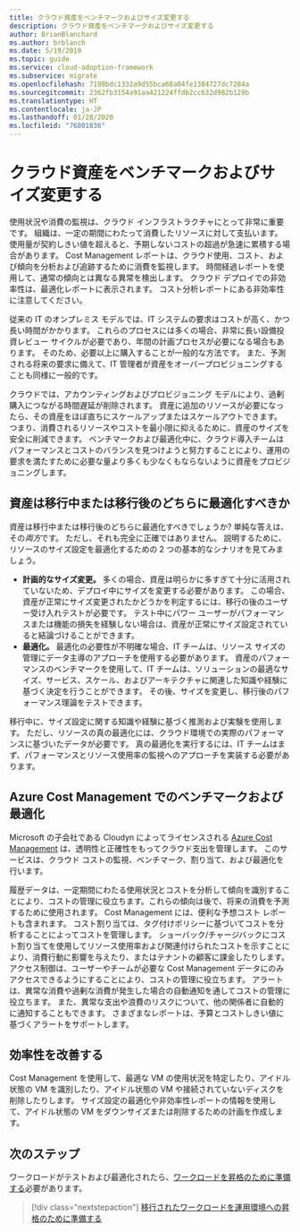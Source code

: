 ```yaml
---
title: クラウド資産をベンチマークおよびサイズ変更する
description: クラウド資産をベンチマークおよびサイズ変更する
author: BrianBlanchard
ms.author: brblanch
ms.date: 5/19/2019
ms.topic: guide
ms.service: cloud-adoption-framework
ms.subservice: migrate
ms.openlocfilehash: 7198bdc1332a9d55bca68a04fe1384727dc7284a
ms.sourcegitcommit: 2362fb3154a91aa421224ffdb2cc632d982b129b
ms.translationtype: HT
ms.contentlocale: ja-JP
ms.lasthandoff: 01/28/2020
ms.locfileid: "76801836"
---
```

# <a name="benchmark-and-resize-cloud-assets"></a>クラウド資産をベンチマークおよびサイズ変更する

使用状況や消費の監視は、クラウド インフラストラクチャにとって非常に重要です。 組織は、一定の期間にわたって消費したリソースに対して支払います。 使用量が契約しきい値を超えると、予期しないコストの超過が急速に累積する場合があります。 Cost Management レポートは、クラウド使用、コスト、および傾向を分析および追跡するために消費を監視します。 時間経過レポートを使用して、通常の傾向とは異なる異常を検出します。 クラウド デプロイでの非効率性は、最適化レポートに表示されます。 コスト分析レポートにある非効率性に注意してください。

従来の IT のオンプレミス モデルでは、IT システムの要求はコストが高く、かつ長い時間がかかります。 これらのプロセスには多くの場合、非常に長い設備投資レビュー サイクルが必要であり、年間の計画プロセスが必要になる場合もあります。 そのため、必要以上に購入することが一般的な方法です。 また、予測される将来の要求に備えて、IT 管理者が資産をオーバープロビジョニングすることも同様に一般的です。

クラウドでは、アカウンティングおよびプロビジョニング モデルにより、過剰購入につながる時間遅延が削除されます。 資産に追加のリソースが必要になったら、その資産をほぼ直ちにスケールアップまたはスケールアウトできます。 つまり、消費されるリソースやコストを最小限に抑えるために、資産のサイズを安全に削減できます。 ベンチマークおよび最適化中に、クラウド導入チームはパフォーマンスとコストのバランスを見つけようと努力することにより、運用の要求を満たすために必要な量より多くも少なくもならないように資産をプロビジョニングします。

<!-- markdownlint-disable MD026 -->

## <a name="should-assets-be-optimized-during-or-after-the-migration"></a>資産は移行中または移行後のどちらに最適化すべきか

資産は移行中または移行後のどちらに最適化すべきでしょうか? 単純な答えは、その*両方*です。 ただし、それも完全に正確ではありません。 説明するために、リソースのサイズ設定を最適化するための 2 つの基本的なシナリオを見てみましょう。

- **計画的なサイズ変更。** 多くの場合、資産は明らかに多すぎて十分に活用されていないため、デプロイ中にサイズを変更する必要があります。 この場合、資産が正常にサイズ変更されたかどうかを判定するには、移行の後のユーザー受け入れテストが必要です。 テスト中にパワー ユーザーがパフォーマンスまたは機能の損失を経験しない場合は、資産が正常にサイズ設定されていると結論づけることができます。
- **最適化。** 最適化の必要性が不明確な場合、IT チームは、リソース サイズの管理にデータ主導のアプローチを使用する必要があります。 資産のパフォーマンスのベンチマークを使用して、IT チームは、ソリューションの最適なサイズ、サービス、スケール、およびアーキテクチャに関連した知識や経験に基づく決定を行うことができます。 その後、サイズを変更し、移行後のパフォーマンス理論をテストできます。

移行中に、サイズ設定に関する知識や経験に基づく推測および実験を使用します。 ただし、リソースの真の最適化には、クラウド環境での実際のパフォーマンスに基づいたデータが必要です。 真の最適化を実行するには、IT チームはまず、パフォーマンスとリソース使用率の監視へのアプローチを実装する必要があります。

## <a name="benchmark-and-optimize-with-azure-cost-management"></a>Azure Cost Management でのベンチマークおよび最適化

Microsoft の子会社である Cloudyn によってライセンスされる [Azure Cost Management](https://docs.microsoft.com/azure/cost-management/overview) は、透明性と正確性をもってクラウド支出を管理します。 このサービスは、クラウド コストの監視、ベンチマーク、割り当て、および最適化を行います。

履歴データは、一定期間にわたる使用状況とコストを分析して傾向を識別することにより、コストの管理に役立ちます。これらの傾向は後で、将来の消費を予測するために使用されます。 Cost Management には、便利な予想コスト レポートも含まれます。 コスト割り当ては、タグ付けポリシーに基づいてコストを分析することによってコストを管理します。 ショーバック/チャージバックにコスト割り当てを使用してリソース使用率および関連付けられたコストを示すことにより、消費行動に影響を与えたり、またはテナントの顧客に課金したりします。 アクセス制御は、ユーザーやチームが必要な Cost Management データにのみアクセスできるようにすることにより、コストの管理に役立ちます。 アラートは、異常な消費や過剰な消費が発生した場合の自動通知を通してコストの管理に役立ちます。 また、異常な支出や浪費のリスクについて、他の関係者に自動的に通知することもできます。 さまざまなレポートは、予算とコストしきい値に基づくアラートをサポートします。

## <a name="improve-efficiency"></a>効率性を改善する

Cost Management を使用して、最適な VM の使用状況を特定したり、アイドル状態の VM を識別したり、アイドル状態の VM や接続されていないディスクを削除したりします。 サイズ設定の最適化や非効率性レポートの情報を使用して、アイドル状態の VM をダウンサイズまたは削除するための計画を作成します。

## <a name="next-steps"></a>次のステップ

ワークロードがテストおよび最適化されたら、[ワークロードを昇格のために準備する](./ready.md)必要があります。

> [!div class="nextstepaction"]
> [移行されたワークロードを運用環境への昇格のために準備する](./ready.md)

